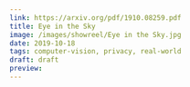 ```yaml
---
link: https://arxiv.org/pdf/1910.08259.pdf
title: Eye in the Sky
image: /images/showreel/Eye in the Sky.jpg
date: 2019-10-18
tags: computer-vision, privacy, real-world
draft: draft
preview:
---
```



